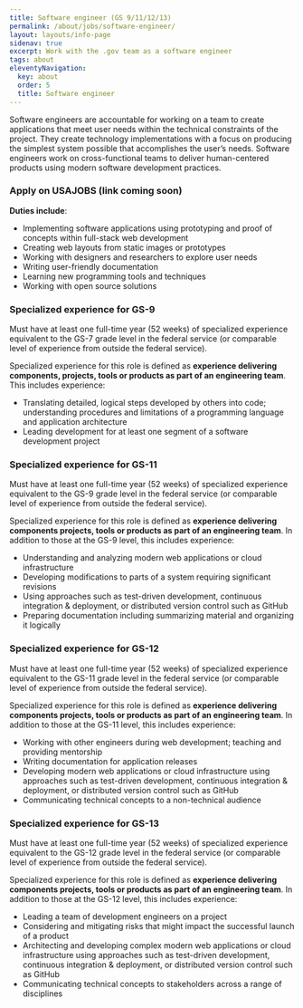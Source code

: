 ```yaml
---
title: Software engineer (GS 9/11/12/13)
permalink: /about/jobs/software-engineer/
layout: layouts/info-page
sidenav: true
excerpt: Work with the .gov team as a software engineer
tags: about
eleventyNavigation:
  key: about
  order: 5
  title: Software engineer
---
```

  
Software engineers are accountable for working on a team to create applications that meet user needs within the technical constraints of the project. They create technology implementations with a focus on producing the simplest system possible that accomplishes the user’s needs. Software engineers work on cross-functional teams to deliver human-centered products using modern software development practices.

### Apply on USAJOBS (link coming soon)

**Duties include**:
- Implementing software applications using prototyping and proof of concepts within full-stack web development
- Creating web layouts from static images or prototypes 
- Working with designers and researchers to explore user needs
- Writing user-friendly documentation
- Learning new programming tools and techniques
- Working with open source solutions

### Specialized experience for GS-9

Must have at least one full-time year (52 weeks) of specialized experience equivalent to the GS-7 grade level in the federal service (or comparable level of experience from outside the federal service). 

Specialized experience for this role is defined as **experience delivering components, projects, tools or products as part of an engineering team**. This includes experience: 

- Translating detailed, logical steps developed by others into code; understanding procedures and limitations of a programming language and application architecture
- Leading development for at least one segment of a software development project

### Specialized experience for GS-11

Must have at least one full-time year (52 weeks) of specialized experience equivalent to the GS-9 grade level in the federal service (or comparable level of experience from outside the federal service).

Specialized experience for this role is defined as **experience delivering components projects, tools or products as part of an engineering team**. In addition to those at the GS-9 level, this includes experience:

- Understanding and analyzing modern web applications or cloud infrastructure
- Developing modifications to parts of a system requiring significant revisions
- Using approaches such as test-driven development, continuous integration & deployment, or distributed version control such as GitHub
- Preparing documentation including summarizing material and organizing it logically

### Specialized experience for GS-12

Must have at least one full-time year (52 weeks) of specialized experience equivalent to the GS-11 grade level in the federal service (or comparable level of experience from outside the federal service).

Specialized experience for this role is defined as **experience delivering components projects, tools or products as part of an engineering team**. In addition to those at the GS-11 level, this includes experience:

- Working with other engineers during web development; teaching and providing mentorship
- Writing documentation for application releases
- Developing modern web applications or cloud infrastructure using approaches such as test-driven development, continuous integration & deployment, or distributed version control such as GitHub
- Communicating technical concepts to a non-technical audience

### Specialized experience for GS-13

Must have at least one full-time year (52 weeks) of specialized experience equivalent to the GS-12 grade level in the federal service (or comparable level of experience from outside the federal service).

Specialized experience for this role is defined as **experience delivering components projects, tools or products as part of an engineering team**. In addition to those at the GS-12 level, this includes experience:

- Leading a team of development engineers on a project
- Considering and mitigating risks that might impact the successful launch of a product
- Architecting and developing complex modern web applications or cloud infrastructure using approaches such as test-driven development, continuous integration & deployment, or distributed version control such as GitHub
- Communicating technical concepts to stakeholders across a range of disciplines

